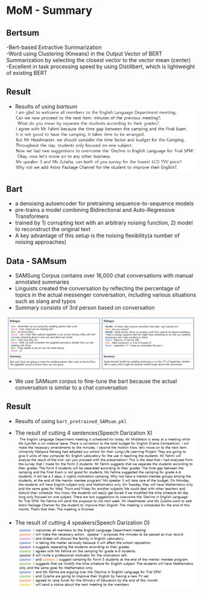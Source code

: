 # MoM - Summary 
## Bertsum
-Bert-based Extractive Summarization  
-Word using Clustering (Kmeans) in the Output Vector of BERT Summarization by selecting the closest vector to the vector mean (center)  
-Excellent in task processing speed by using Distillbert, which is lightweight of existing BERT  

## Result
- Results of using *bartsum*  
![sum_1](./img/sum_4.PNG) 

## Bart
- a denoising autoencoder for pretraining sequence-to-sequence models  
- pre-trains a model combining Bidirectional and Auto-Regressive Transformers  
- trained by 1) corrupting text with an arbitrary noising function, 2) model to reconstruct the original text  
- A key advantage of this setup is the noising flexibility(a number of noising approaches)  
	
## Data - SAMsum
- SAMSung Corpus contains over 16,000 chat conversations with manual annotated summaries  
- Linguists created the conversation by reflecting the percentage of topics in the actual messenger conversation, including various situations such as slang and typos  
- Summary consists of 3rd person based on conversation  

![sum_1](./img/sum_1.PNG)  
- We use SAMsum corpus to fine-tune the bart because the actual conversation is similar to a chat conversation  

## Result
- Results of using ```bart_pretrained_SAMsum.pkl``` 
 
- The result of cutting 4 sentences(Speech Darization X)  
![sum_3](./img/sum_3.PNG)
- The result of cutting 4 speakers(Speech Darization O)
![sum_2](./img/sum_2.png)
